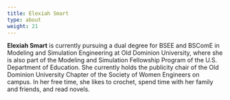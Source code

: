 ```yaml
---
title: Elexiah Smart
type: about
weight: 21
---
```


**Elexiah Smart** is currently pursuing a dual degree for BSEE and BSComE in Modeling and Simulation Engineering at Old Dominion University, where she is also part of the Modeling and Simulation Fellowship Program of the U.S. Department of Education. She currently holds the publicity chair of the Old Dominion University Chapter of the Society of Women Engineers on campus. In her free time, she likes to crochet, spend time with her family and friends, and read novels.